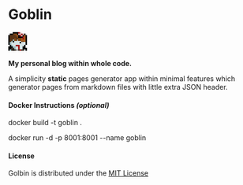 # Goblin

![alt text](./tmpl/assets/images/header_icon.png "Logo Title Text 1")

**My personal blog within whole code.**

A simplicity **static** pages generator app within minimal features which generator pages from markdown files with little extra JSON header.

#### Docker Instructions *(optional)*
docker build -t goblin .

docker run -d -p 8001:8001 --name goblin <ref>

#### License
Golbin is distributed under the [MIT License](./LICENSE.txt)

